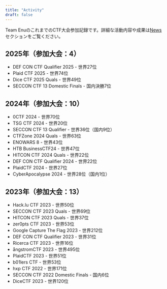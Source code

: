 ```yaml
---
title: "Activity"
draft: false
---
```


Team EnuのこれまでのCTF大会参加記録です。詳細な活動内容や成果は[News](/news)セクションをご覧ください。

## 2025年（参加大会：4）

- DEF CON CTF Qualifier 2025 - 世界27位
- Plaid CTF 2025 - 世界74位
- Dice CTF 2025 Quals - 世界49位
- SECCON CTF 13 Domestic Finals - 国内決勝7位

## 2024年（参加大会：10）

- 0CTF 2024 - 世界70位
- TSG CTF 2024 - 世界20位
- SECCON CTF 13 Qualifier - 世界36位（国内9位）
- CTFZone 2024 Quals - 世界63位
- ENOWARS 8 - 世界43位
- HTB BusinessCTF24 - 世界47位
- HITCON CTF 2024 Quals - 世界22位
- DEF CON CTF Qualifier 2024 - 世界22位
- PlaidCTF 2024 - 世界27位
- CyberApocalypse 2024 - 世界28位（国内1位）

## 2023年（参加大会：13）

- Hack.lu CTF 2023 - 世界50位
- SECCON CTF 2023 Quals - 世界69位
- HITCON CTF 2023 Quals - 世界37位
- zer0pts CTF 2023 - 世界53位
- Google Capture The Flag 2023 - 世界212位
- DEF CON CTF Qualifier 2023 - 世界31位
- Ricerca CTF 2023 - 世界16位
- ångstromCTF 2023 - 世界495位
- PlaidCTF 2023 - 世界51位
- b01lers CTF - 世界53位
- hxp CTF 2022 - 世界171位
- SECCON CTF 2022 Domestic Finals - 国内6位
- DiceCTF 2023 - 世界120位